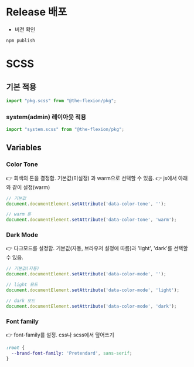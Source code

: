 # Release 배포

- 버전 확인

```
npm publish
```

# SCSS

## 기본 적용

```js
import "pkg.scss" from "@the-flexion/pkg";
```

### system(admin) 레이아웃 적용

```js
import "system.scss" from "@the-flexion/pkg";
```

## Variables

### Color Tone

👉 회색의 톤을 결정함. 기본값(미설정) 과 warm으로 선택할 수 있음.
👉 js에서 아래와 같이 설정(warm)

```js
// 기본값
document.documentElement.setAttribute('data-color-tone', '');

// warm 톤
document.documentElement.setAttribute('data-color-tone', 'warm');
```

### Dark Mode

👉 다크모드를 설정함. 기본값(자동, 브라우저 설정에 따름)과 'light', 'dark'를 선택할 수 있음.

```js
// 기본값(자동)
document.documentElement.setAttribute('data-color-mode', '');

// light 모드
document.documentElement.setAttribute('data-color-mode', 'light');

// dark 모드
document.documentElement.setAttribute('data-color-mode', 'dark');
```

### Font family

👉 font-family를 설정. css나 scss에서 덮어쓰기

```css
:root {
  --brand-font-family: 'Pretendard', sans-serif;
}
```
